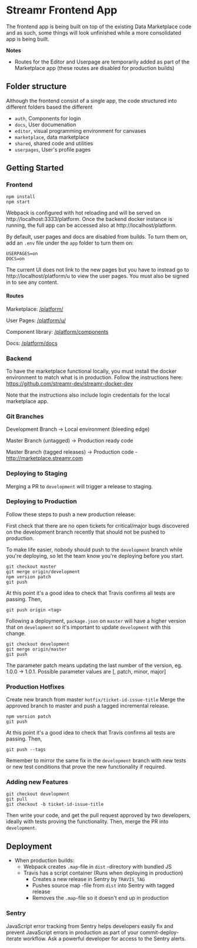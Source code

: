 # Streamr Frontend App

The frontend app is being built on top of the existing Data Marketplace code and as such, some things will look unfinished while a more consolidated app is being built.

**Notes**

* Routes for the Editor and Userpage are temporarily added as part of the Marketplace app (these routes are disabled for production builds)

## Folder structure

Although the frontend consist of a single app, the code structured into different folders based the different 

* `auth`, Components for login
* `docs`, User documenation 
* `editor`, visual programming environment for canvases
* `marketplace`, data marketplace
* `shared`, shared code and utilities
* `userpages`, User's profile pages

## Getting Started

### Frontend

```
npm install
npm start
```

Webpack is configured with hot reloading and will be served on http://localhost:3333/platform. Once the backend docker instance is running, the full app can be accessed also at http://localhost/platform.

By default, user pages and docs are disabled from builds. To turn them on, add an `.env` file under the `app` folder to turn them on:

```
USERPAGES=on
DOCS=on
```

The current UI does not link to the new pages but you have to instead go to http://localhost/platform/u to view the user pages. You must also be signed in to see any content.

#### Routes

Marketplace: [/platform/](/platform/)

User Pages:  [/platform/u/](/platform/u/)

Component library: [/platform/components](/platform/components)

Docs: [/platform/docs](/platform/docs)

### Backend

To have the marketplace functional locally, you must install the docker environment to match what is in production. Follow the instructions here: https://github.com/streamr-dev/streamr-docker-dev

Note that the instructions also include login credentials for the local marketplace app. 

### Git Branches

Development Branch -> Local environment (bleeding edge)

Master Branch (untagged) -> Production ready code

Master Branch (tagged releases) -> Production code - http://marketplace.streamr.com

### Deploying to Staging

Merging a PR to `development` will trigger a release to staging. 

### Deploying to Production 

Follow these steps to push a new production release:

First check that there are no open tickets for critical/major bugs discovered on the development branch recently that should not be pushed to production.

To make life easier, nobody should push to the `development` branch while you're deploying, so let the team know you're deploying before you start.

```
git checkout master
git merge origin/development
npm version patch
git push
```

At this point it's a good idea to check that Travis confirms all tests are passing. Then,

```
git push origin <tag>
```

Following a deployment, `package.json` on `master` will have a higher version that on `development` so it's important to update `development` with this change.

```
git checkout development
git merge origin/master
git push
```

The parameter patch means updating the last number of the version, eg. 1.0.0 -> 1.0.1. Possible parameter values are [<VERSION>, patch, minor, major]

### Production Hotfixes

Create new branch from master `hotfix/ticket-id-issue-title` 
Merge the approved branch to master and push a tagged incremental release. 

```
npm version patch
git push 
```

At this point it's a good idea to check that Travis confirms all tests are passing. Then,

```
git push --tags
```

Remember to mirror the same fix in the `development` branch with new tests or new test conditions that prove the new functionality if required. 

### Adding new Features

```
git checkout development
git pull
git checkout -b ticket-id-issue-title
```

Then write your code, and get the pull request approved by two developers, ideally with tests proving the functionality. Then, merge the PR into `development`.

## Deployment

- When production builds:
  - Webpack creates `.map`-file in `dist` -directory with bundled JS
  - Travis has a script container (Runs when deploying in production)
    - Creates a new release in Sentry by `TRAVIS_TAG`
    - Pushes source map -file from `dist` into Sentry with tagged release
    - Removes the `.map`-file so it doesn't end up in production

### Sentry

JavaScript error tracking from Sentry helps developers easily fix and prevent JavaScript errors in production as part of your commit-deploy-iterate workflow. Ask a powerful developer for access to the Sentry alerts.